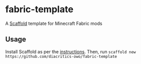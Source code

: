 # fabric-template

A [Scaffold](https://hay-kot.github.io/scaffold/) template for Minecraft Fabric mods

## Usage

Install Scaffold as per the [instructions](https://hay-kot.github.io/scaffold/introduction/quick-start.html). Then, run `scaffold new https://github.com/diacritics-owo/fabric-template`
